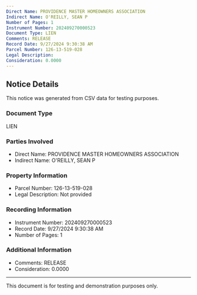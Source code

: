 ```yaml
---
Direct Name: PROVIDENCE MASTER HOMEOWNERS ASSOCIATION
Indirect Name: O'REILLY, SEAN P
Number of Pages: 1
Instrument Number: 202409270000523
Document Type: LIEN
Comments: RELEASE
Record Date: 9/27/2024 9:30:38 AM
Parcel Number: 126-13-519-028
Legal Description: 
Consideration: 0.0000
---
```


## Notice Details

This notice was generated from CSV data for testing purposes.

### Document Type
LIEN

### Parties Involved
- Direct Name: PROVIDENCE MASTER HOMEOWNERS ASSOCIATION
- Indirect Name: O'REILLY, SEAN P

### Property Information
- Parcel Number: 126-13-519-028
- Legal Description: Not provided

### Recording Information
- Instrument Number: 202409270000523
- Record Date: 9/27/2024 9:30:38 AM
- Number of Pages: 1

### Additional Information
- Comments: RELEASE
- Consideration: 0.0000

---

This document is for testing and demonstration purposes only.

